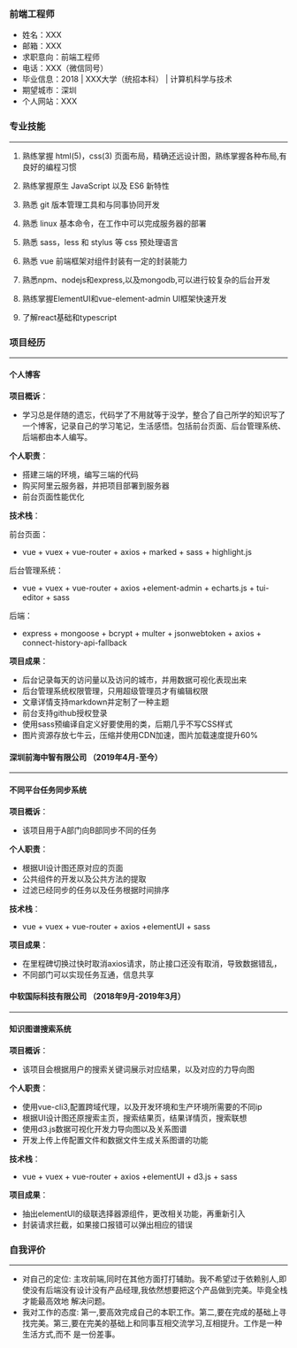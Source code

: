 ### 前端工程师
* 姓名：XXX
* 邮箱：XXX
* 求职意向：前端工程师
* 电话：XXX（微信同号）
* 毕业信息：2018 | XXX大学（统招本科） | 计算机科学与技术
* 期望城市：深圳
* 个人网站：XXX
### 专业技能
***
1. 熟练掌握 html(5)，css(3) 页面布局，精确还远设计图，熟练掌握各种布局,有良好的编程习惯

2. 熟练掌握原生 JavaScript 以及 ES6 新特性

5. 熟悉 git 版本管理工具和与同事协同开发

6. 熟悉 linux 基本命令，在工作中可以完成服务器的部署

7. 熟悉 sass，less 和 stylus 等 css 预处理语言

8. 熟悉 vue 前端框架对组件封装有一定的封装能力

9. 熟悉npm、nodejs和express,以及mongodb,可以进行较复杂的后台开发

10. 熟练掌握ElementUI和vue-element-admin UI框架快速开发

11. 了解react基础和typescript

### 项目经历
***
#### 个人博客
**项目概诉**：
* 学习总是伴随的遗忘，代码学了不用就等于没学，整合了自己所学的知识写了一个博客，记录自己的学习笔记，生活感悟。包括前台页面、后台管理系统、后端都由本人编写。

**个人职责**：
* 搭建三端的环境，编写三端的代码
* 购买阿里云服务器，并把项目部署到服务器
* 前台页面性能优化

**技术栈**：

前台页面：
* vue + vuex + vue-router + axios + marked + sass + highlight.js

后台管理系统：
* vue + vuex + vue-router + axios +element-admin + echarts.js + tui-editor + sass

后端：
* express + mongoose + bcrypt + multer + jsonwebtoken + axios + connect-history-api-fallback

**项目成果**：

* 后台记录每天的访问量以及访问的城市，并用数据可视化表现出来
* 后台管理系统权限管理，只用超级管理员才有编辑权限
* 文章详情支持markdown并定制了一种主题
* 前台支持github授权登录
* 使用sass预编译自定义好要使用的类，后期几乎不写CSS样式
* 图片资源存放七牛云，压缩并使用CDN加速，图片加载速度提升60%
#### 深圳前海中智有限公司 （2019年4月-至今）
<hr/>

#### 不同平台任务同步系统
**项目概诉**：
* 该项目用于A部门向B部同步不同的任务

**个人职责**：
* 根据UI设计图还原对应的页面
* 公共组件的开发以及公共方法的提取
* 过滤已经同步的任务以及任务根据时间排序

**技术栈**：
* vue + vuex + vue-router + axios +elementUI + sass

**项目成果**：
* 在里程碑切换过快时取消axios请求，防止接口还没有取消，导致数据错乱，
* 不同部门可以实现任务互通，信息共享
#### 中软国际科技有限公司 （2018年9月-2019年3月）
<hr/>

#### 知识图谱搜索系统
**项目概诉**：
* 该项目会根据用户的搜索关键词展示对应结果，以及对应的力导向图

**个人职责**：
* 使用vue-cli3,配置跨域代理，以及开发环境和生产环境所需要的不同ip
* 根据UI设计图还原搜索主页，搜索结果页，结果详情页，搜索联想
* 使用d3.js数据可视化开发力导向图以及关系图谱
* 开发上传上传配置文件和数据文件生成关系图谱的功能

**技术栈**：
* vue + vuex + vue-router + axios +elementUI + d3.js + sass

**项目成果**：
* 抽出elementUI的级联选择器源组件，更改相关功能，再重新引入
* 封装请求拦截，如果接口报错可以弹出相应的错误

### 自我评价
***
* 对自己的定位:  主攻前端,同时在其他方面打打辅助。我不希望过于依赖别人,即使没有后端没有设计没有产品经理,我依然想要把这个产品做到完美。毕竟全栈才能最高效地 解决问题。
* 我对工作的态度:  第一,要高效完成自己的本职工作。第二,要在完成的基础上寻找完美。第三,要在完美的基础上和同事互相交流学习,互相提升。工作是一种生活方式,而不 是一份差事。

